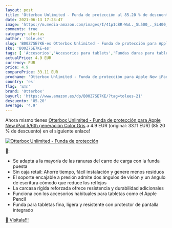 ```yaml
---
layout: post
title: 'Otterbox Unlimited - Funda de protección al 85.20 % de descuento'
date: 2021-06-13 17:23:47
image: 'https://m.media-amazon.com/images/I/41p1cBR-WoL._SL500_._SL400_.jpg'
comments: true
category: ofertas
author: 'tole.es'
slug: 'B00Z7SE7KE-es Otterbox Unlimited - Funda de protección para Apple New...'
sku: 'B00Z7SE7KE-es'
tags: [ 'Accesorios','Accesorios para tablets','Fundas duras para tablets','Fundas para tablets','Informática','apple','ipad','otterbox', ]
actualPrice: 4.9 EUR
currency: EUR
price: 4.9
comparePrice: 33.11 EUR
prodname: 'Otterbox Unlimited - Funda de protección para Apple New iPad 5/6th generación  Color Gris'
country: 'es'
flag: '🇪🇸'
brand: 'Otterbox'
buyurl: 'https://www.amazon.es/dp/B00Z7SE7KE/?tag=tolees-21'
descuento: '85.20'
average: '4.9'
---
```


Ahora mismo tienes [Otterbox Unlimited - Funda de protección para Apple New iPad 5/6th generación  Color Gris](https://www.amazon.es/dp/B00Z7SE7KE/?tag=tolees-21) a 4.9 EUR (original: 33.11 EUR) (85.20 %  de descuento) en el siguiente enlace!

[![Otterbox Unlimited - Funda de protección](https://m.media-amazon.com/images/I/41p1cBR-WoL._SL500_._SL400_.jpg)](https://www.amazon.es/dp/B00Z7SE7KE/?tag=tolees-21)

🔎:

- Se adapta a la mayoría de las ranuras del carro de carga con la funda puesta
- Sin caja retail: Ahorre tiempo, fácil instalación y genere menos residuos
- El soporte encajable a presión admite dos ángulos de visión y un ángulo de escritura cómodo que reduce los reflejos
- La carcasa rígida reforzada ofrece resistencia y durabilidad adicionales
- Funciona con los accesorios habituales para tabletas como el Apple Pencil
- Funda para tabletas fina, ligera y resistente con protector de pantalla integrado

[🛒 Visítala!!!](https://www.amazon.es/dp/B00Z7SE7KE/?tag=tolees-21)
